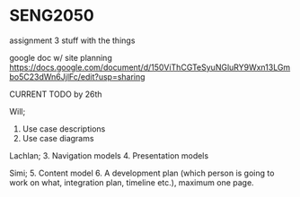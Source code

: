 # SENG2050
assignment 3 stuff with the things


google doc w/ site planning
https://docs.google.com/document/d/150ViThCGTeSyuNGluRY9Wxn13LGmbo5C23dWn6JjlFc/edit?usp=sharing

CURRENT TODO by 26th

Will;
1. Use case descriptions
2. Use case diagrams

Lachlan;
3. Navigation models
4. Presentation models

Simi;
5. Content model
6. A development plan (which person is going to work on what, integration plan, timeline etc.),
maximum one page.
